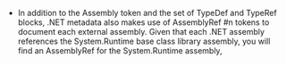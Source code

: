 - In addition to the Assembly token and the set of TypeDef and TypeRef blocks, .NET metadata also makes use of AssemblyRef \#n tokens to document each external assembly. Given that each .NET assembly references the System.Runtime base class library assembly, you will find an AssemblyRef for the System.Runtime assembly,